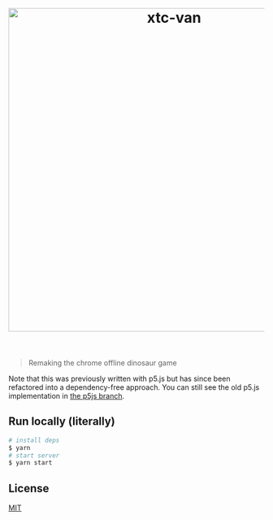 <h1 align="center">
  <br>
  <a href="https://dustinstanek.github.io/xtc-van" target="_blank"><img width="636" src="assets/preview.png" alt="xtc-van"></a>
  <br>
  <br>
</h1>

> Remaking the chrome offline dinosaur game

Note that this was previously written with p5.js but has since been refactored into a dependency-free approach. You can still see the old p5.js implementation in [the p5js branch](https://github.com/chrisdothtml/chrome-dino/tree/p5js).

## Run locally (literally)

```bash
# install deps
$ yarn
# start server
$ yarn start
```

## License

[MIT](license)
